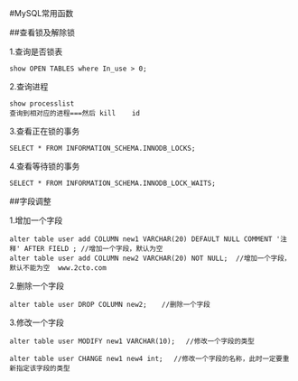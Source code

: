 #MySQL常用函数

##查看锁及解除锁

1.查询是否锁表

	show OPEN TABLES where In_use > 0;

2.查询进程

   	show processlist
 	查询到相对应的进程===然后 kill    id

3.查看正在锁的事务

	SELECT * FROM INFORMATION_SCHEMA.INNODB_LOCKS; 

4.查看等待锁的事务

	SELECT * FROM INFORMATION_SCHEMA.INNODB_LOCK_WAITS;

##字段调整

1.增加一个字段

	alter table user add COLUMN new1 VARCHAR(20) DEFAULT NULL COMMENT '注释' AFTER FIELD ; //增加一个字段，默认为空
	alter table user add COLUMN new2 VARCHAR(20) NOT NULL;  //增加一个字段，默认不能为空  www.2cto.com  
 
2.删除一个字段

	alter table user DROP COLUMN new2; 　 //删除一个字段
 
3.修改一个字段

	alter table user MODIFY new1 VARCHAR(10); 　//修改一个字段的类型
 
	alter table user CHANGE new1 new4 int;　 //修改一个字段的名称，此时一定要重新指定该字段的类型